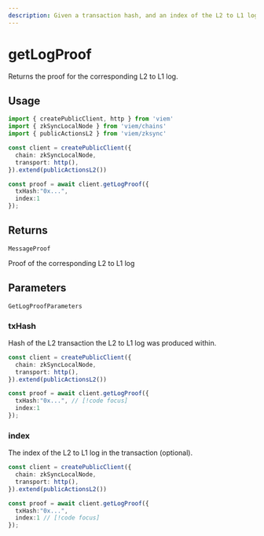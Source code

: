 ```yaml
---
description: Given a transaction hash, and an index of the L2 to L1 log produced within the transaction, it returns the proof for the corresponding L2 to L1 log.
---
```


# getLogProof

Returns the proof for the corresponding L2 to L1 log.

## Usage

```ts
import { createPublicClient, http } from 'viem'
import { zkSyncLocalNode } from 'viem/chains'
import { publicActionsL2 } from 'viem/zksync'

const client = createPublicClient({
  chain: zkSyncLocalNode,
  transport: http(),
}).extend(publicActionsL2())

const proof = await client.getLogProof({
  txHash:"0x...",
  index:1
});
```

## Returns 

`MessageProof`

Proof of the corresponding L2 to L1 log

## Parameters

`GetLogProofParameters`

### txHash

Hash of the L2 transaction the L2 to L1 log was produced within.

```ts
const client = createPublicClient({
  chain: zkSyncLocalNode,
  transport: http(),
}).extend(publicActionsL2())

const proof = await client.getLogProof({
  txHash:"0x...", // [!code focus]
  index:1
});
```

### index 

The index of the L2 to L1 log in the transaction (optional).

```ts
const client = createPublicClient({
  chain: zkSyncLocalNode,
  transport: http(),
}).extend(publicActionsL2())

const proof = await client.getLogProof({
  txHash:"0x...", 
  index:1 // [!code focus]
});

```